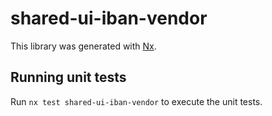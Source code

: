 # shared-ui-iban-vendor

This library was generated with [Nx](https://nx.dev).

## Running unit tests

Run `nx test shared-ui-iban-vendor` to execute the unit tests.
